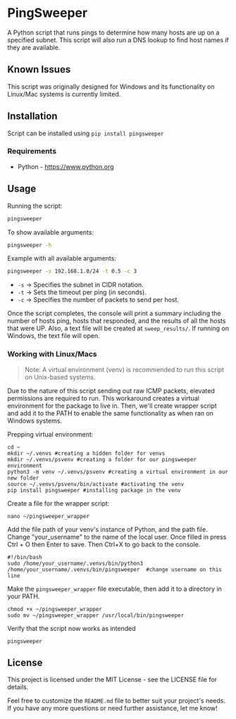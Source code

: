 # PingSweeper

A Python script that runs pings to determine how many hosts are up on a specified subnet. This script will also run a DNS lookup to find host names if they are available.

## Known Issues

This script was originally designed for Windows and its functionality on Linux/Mac systems is currently limited.

## Installation

Script can be installed using `pip install pingsweeper`

### Requirements

- Python - https://www.python.org

## Usage

Running the script:
```sh
pingsweeper
```
To show available arguments:
```sh
pingsweeper -h
```
Example with all available arguments:
```sh
pingsweeper -s 192.168.1.0/24 -t 0.5 -c 3
```
 - `-s` → Specifies the subnet in CIDR notation.
 - `-t` → Sets the timeout per ping (in seconds).
 - `-c` → Specifies the number of packets to send per host.

Once the script completes, the console will print a summary including the number of hosts ping, hosts that responded, and the results of all the hosts that were UP. Also, a text file will be created at `sweep_results/`. If running on Windows, the text file will open.  

### Working with Linux/Macs
> Note: A virtual environment (venv) is recommended to run this script on Unix-based systems.

Due to the nature of this script sending out raw ICMP packets, elevated permissions are required to run. This workaround creates a virtual environment for the package to live in. Then, we'll create wrapper script and add it to the PATH to enable the same functionality as when ran on Windows systems.

Prepping virtual environment:
```shell
cd ~
mkdir ~/.venvs #creating a hidden folder for venvs
mkdir ~/.venvs/psvenv #creating a folder for our pingsweeper environment
python3 -m venv ~/.venvs/psvenv #creating a virtual environment in our new folder
source ~/.venvs/psvenv/bin/activate #activating the venv
pip install pingsweeper #installing package in the venv
```
Create a file for the wrapper script:
```shell
nano ~/pingsweeper_wrapper
```
Add the file path of your venv's instance of Python, and the path file. Change "your_username" to the name of the local user. Once filled in press Ctrl + O then Enter to save. Then Ctrl+X to go back to the console.
```nano
#!/bin/bash
sudo /home/your_username/.venvs/bin/python3 /home/your_username/.venvs/bin/pingsweeper  #change username on this line
```
Make the `pingsweeper_wrapper` file executable, then add it to a directory in your PATH.
```shell
chmod +x ~/pingsweeper_wrapper
sudo mv ~/pingsweeper_wrapper /usr/local/bin/pingsweeper
```
Verify that the script now works as intended
```shell
pingsweeper
```
## License

This project is licensed under the MIT License - see the LICENSE file for details.

Feel free to customize the `README.md` file to better suit your project's needs. If you have any more questions or need further assistance, let me know!